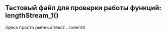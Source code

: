 Тестовый файл для проверки работы функций:
lengthStream_1()
-----------------
Здесь просто рыбный текст...
lorem10 